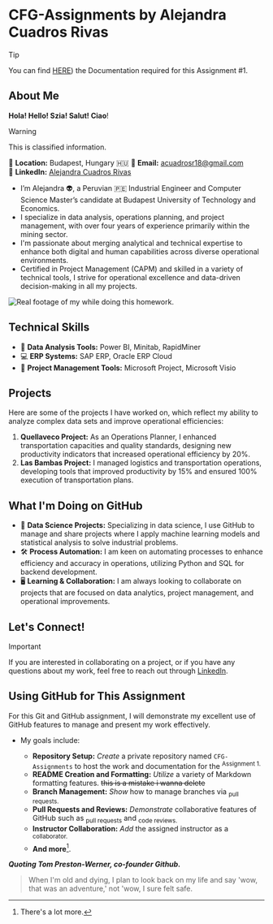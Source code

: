 # CFG-Assignments by Alejandra Cuadros Rivas

> [!TIP]
> You can find [HERE](https://github.com/acuadrosr18/CFG-Assignments/blob/bd28e2d202d22027b1883b541b6359609c979c70/Documentation%20Git%20and%20GitHub.pdf)) the Documentation required for this Assignment #1.

## About Me
**Hola! Hello! Szia! Salut! Ciao**!

> [!WARNING]
> This is classified information.

📍 **Location:** Budapest, Hungary  :hungary:
📧 **Email:** [acuadrosr18@gmail.com](mailto:acuadrosr18@gmail.com)  
🔗 **LinkedIn:** [Alejandra Cuadros Rivas](https://www.linkedin.com/in/acuadrosr/)

+ I’m Alejandra :alien:, a Peruvian :peru: Industrial Engineer and Computer Science Master’s candidate at Budapest University of Technology and Economics.
+ I specialize in data analysis, operations planning, and project management, with over four years of experience primarily within the mining sector.
+ I'm passionate about merging analytical and technical expertise to enhance both digital and human capabilities across diverse operational environments. 
+ Certified in Project Management (CAPM) and skilled in a variety of technical tools, I strive for operational excellence and data-driven decision-making in all my projects.


![Real footage of my while doing this homework.](https://img.freepik.com/premium-photo/busy-alien-focused-by-searching-information-computer-it-office-ai-generated_957324-7.jpg)

## Technical Skills
- :robot: **Data Analysis Tools:** Power BI, Minitab, RapidMiner
- :computer: **ERP Systems:** SAP ERP, Oracle ERP Cloud
- :wrench: **Project Management Tools:** Microsoft Project, Microsoft Visio

## Projects

Here are some of the projects I have worked on, which reflect my ability to analyze complex data sets and improve operational efficiencies:

1. **Quellaveco Project:** As an Operations Planner, I enhanced transportation capacities and quality standards, designing new productivity indicators that increased operational efficiency by 20%.
3. **Las Bambas Project:** I managed logistics and transportation operations, developing tools that improved productivity by 15% and ensured 100% execution of transportation plans.

## What I'm Doing on GitHub

* :abacus: **Data Science Projects:** Specializing in data science, I use GitHub to manage and share projects where I apply machine learning models and statistical analysis to solve industrial problems.
* :hammer_and_wrench: **Process Automation:** I am keen on automating processes to enhance efficiency and accuracy in operations, utilizing Python and SQL for backend development.
* :desktop_computer: **Learning & Collaboration:** I am always looking to collaborate on projects that are focused on data analytics, project management, and operational improvements.

## Let's Connect!

> [!IMPORTANT]
> If you are interested in collaborating on a project, or if you have any questions about my work, feel free to reach out through [LinkedIn](https://www.linkedin.com/in/acuadrosr/).

## Using GitHub for This Assignment

For this Git and GitHub assignment, I will demonstrate my excellent use of GitHub features to manage and present my work effectively.
- My goals include:
    - **Repository Setup:** *Create* a private repository named `CFG-Assignments` to host the work and documentation for the <sup> Assignment 1. </sup>
    - **README Creation and Formatting:** *Utilize* a variety of Markdown formatting features. ~~this is a mistake i wanna delete~~
    - **Branch Management:** *Show* how to manage branches via <sub>pull requests.</sub>
    - **Pull Requests and Reviews:** *Demonstrate* collaborative features of GitHub such as  <sub>pull requests</sub> and  <sub>code reviews.</sub>
    - **Instructor Collaboration:** *Add* the assigned instructor as a <sup> collaborator.</sup>
    - **And more**[^1].
 
  [^1]: There's a lot more.
  
***Quoting Tom Preston-Werner, co-founder Github.***
>When I'm old and dying, I plan to look back on my life and say 'wow, that was an adventure,' not 'wow, I sure felt safe.
